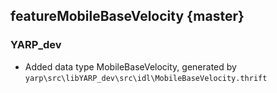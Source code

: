 featureMobileBaseVelocity {master}
----------------------


### YARP_dev

* Added data type MobileBaseVelocity, generated by `yarp\src\libYARP_dev\src\idl\MobileBaseVelocity.thrift`

